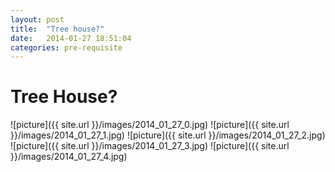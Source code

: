 ```yaml
---
layout: post
title:  "Tree house?"
date:   2014-01-27 18:51:04
categories: pre-requisite
---
```


Tree House?
===========
![picture]({{ site.url }}/images/2014_01_27_0.jpg)
![picture]({{ site.url }}/images/2014_01_27_1.jpg)
![picture]({{ site.url }}/images/2014_01_27_2.jpg)
![picture]({{ site.url }}/images/2014_01_27_3.jpg)
![picture]({{ site.url }}/images/2014_01_27_4.jpg)
